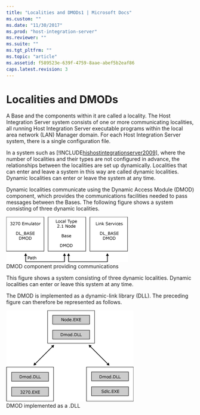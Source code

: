 ```yaml
---
title: "Localities and DMODs1 | Microsoft Docs"
ms.custom: ""
ms.date: "11/30/2017"
ms.prod: "host-integration-server"
ms.reviewer: ""
ms.suite: ""
ms.tgt_pltfrm: ""
ms.topic: "article"
ms.assetid: f589523e-639f-4759-8aae-abef5b2eaf86
caps.latest.revision: 3
---
```

# Localities and DMODs
A Base and the components within it are called a locality. The Host Integration Server system consists of one or more communicating localities, all running Host Integration Server executable programs within the local area network (LAN) Manager domain. For each Host Integration Server system, there is a single configuration file.  
  
 In a system such as [!INCLUDE[hishostintegrationserver2009](../includes/hishostintegrationserver2009-md.md)], where the number of localities and their types are not configured in advance, the relationships between the localities are set up dynamically. Localities that can enter and leave a system in this way are called dynamic localities. Dynamic localities can enter or leave the system at any time.  
  
 Dynamic localities communicate using the Dynamic Access Module (DMOD) component, which provides the communications facilities needed to pass messages between the Bases. The following figure shows a system consisting of three dynamic localities.  
  
 ![](../core/media/his-32701a.gif "his_32701a")  
DMOD component providing communications  
  
 This figure shows a system consisting of three dynamic localities. Dynamic localities can enter or leave this system at any time.  
  
 The DMOD is implemented as a dynamic-link library (DLL). The preceding figure can therefore be represented as follows.  
  
 ![](../core/media/his-32701b.gif "his_32701b")  
DMOD implemented as a .DLL